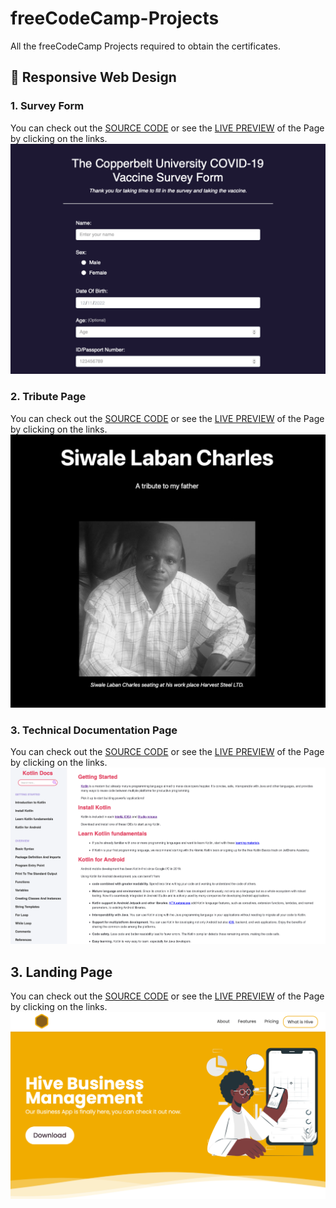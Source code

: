 # freeCodeCamp-Projects

All the freeCodeCamp Projects required to obtain the certificates.

## 🎨 Responsive Web Design

### 1. Survey Form

You can check out the [SOURCE CODE](/01-Responsive-Web-Design/01-Survey%20Form/) or see the [LIVE PREVIEW](https://codepen.io/ntapeknoxsiwale/pen/dyvovmG) of the Page by clicking on the links.
![freeCodeCamp Survey form page preview image](/01-Responsive-Web-Design/01-Survey%20Form/survey-form-preview.png)

### 2. Tribute Page

You can check out the [SOURCE CODE](/01-Responsive-Web-Design/02-Tribute%20Page/) or see the [LIVE PREVIEW](https://codepen.io/ntapeknoxsiwale/pen/qBXXYBQ) of the Page by clicking on the links.
![freeCodeCamp Tribute Page preview image](/01-Responsive-Web-Design/02-Tribute%20Page/tribute-page-preview.png)

### 3. Technical Documentation Page

You can check out the [SOURCE CODE](/01-Responsive-Web-Design/03-Technical%20Documentation/) or see the [LIVE PREVIEW](https://codepen.io/ntapeknoxsiwale/pen/OJEmBeQ) of the Page by clicking on the links.
![freeCodeCamp Tribute Page preview image](/01-Responsive-Web-Design/03-Technical%20Documentation/techincal-doc-preview.png)

## 3. Landing Page

You can check out the [SOURCE CODE](/01-Responsive-Web-Design/04-Landing%20Page/) or see the [LIVE PREVIEW](https://codepen.io/ntapeknoxsiwale/pen/OJEmBeQ) of the Page by clicking on the links.
![freeCodeCamp Tribute Page preview image](/01-Responsive-Web-Design/04-Landing%20Page/landing-page-preview.png)
